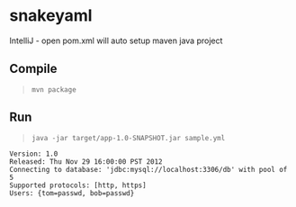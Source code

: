# snakeyaml

IntelliJ - open pom.xml will auto setup maven java project

## Compile

> `mvn package`

## Run

> `java -jar target/app-1.0-SNAPSHOT.jar sample.yml`

```
Version: 1.0
Released: Thu Nov 29 16:00:00 PST 2012
Connecting to database: 'jdbc:mysql://localhost:3306/db' with pool of 5
Supported protocols: [http, https]
Users: {tom=passwd, bob=passwd}
```